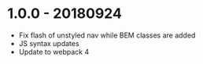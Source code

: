 1.0.0 - 20180924
================
- Fix flash of unstyled nav while BEM classes are added
- JS syntax updates
- Update to webpack 4
